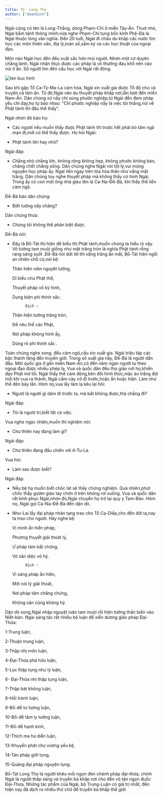 ```yaml
---
title: Tổ  Long Thọ
author: ["doanbinh"]
---
```

Ngài cũng có tên là Long-Thắng, dòng Phạm-Chí ở miền Tây-Ân. Thuở nhỏ, Ngài bẩm tánh thông minh;vừa nghe Phạm-Chí tụng bốn kinh Phệ-Đà là Ngài thuộc lòng văn nghĩa. Đến 20 tuổi, Ngài đi châu du khắp các nước tìm học các môn thiên văn, địa lý,toán số,sấm ký và các học thuật của ngoại đạo.

Môn nào Ngài học đến đều xuất sắc hơn mọi người. Nhơn một cơ duyên chẳng lành. Ngài nhận thực được các pháp là vô thường đau khổ nên vào núi ở ẩn. Số người tìm đến cầu học với Ngài rất đông.

![ten buc hinh](http://nguoiphattu.com/upload/21232f297a57a5a743894a0e4a801fc3/nam%202016/thang_4/to%20su%20long%20tho.jpg "ten buc hinh")

Sau khi gặp Tổ Ca-Tỳ-Ma-La cảm hóa, Ngài xin xuất gia được Tổ độ cho và truyền cả tâm ấn. Từ đó,Ngài vân du thuyết pháp khắp nơi,lần lượt đến miền Nam-Ấn. Dân chúng xứ nầy chỉ sùng phước nghiệp,từ Ngài đến đem pháp yếu chỉ dạy,họ tự bảo nhau: "Chỉ phước nghiệp nầy là việc tôi thắng,nói về Phật tánh thì đâu thể thấy".

Ngài nhơn đó bảo họ:

- Các ngươi nếu muốn thấy được Phật tánh thì trước hết phải bỏ tâm ngã mạn đi,mới có thể thấy được. Họ hỏi Ngài:

- Phật tánh lớn hay nhỏ?

Ngài đáp:

- Chẳng nhỏ chẳng lớn, không rộng không hẹp, không phước không báo, chẳng chết chẳng sống. Dân chúng nghe Ngài nói tột lý,vui mừng nguyện học pháp ấy. Ngài liền ngay trên tòa hóa thân như vầng mặt trăng. Dân chúng tuy nghe thuyết pháp mà không thấy có hình Ngài. Trong ấy có con một ông nhà giàu tên là Ca-Na-Đề-Bà, khi thấy thế liền cảm ngộ.

Đề-Bà bảo dân chúng:

- Biết tướng nầy chăng?

Dân chúng thưa:

- Chúng tôi không thể phân biệt được.

Đề-Bà nói:

- Đây là Bồ-Tát thị hiện để biểu thị Phật tánh,muốn chúng ta hiểu rỏ vậy. Vô tướng tam muội giống như mặt trăng tròn là nghĩa Phật tánh rỗng rang sáng suốt .Đề-Bà nói dứt lời thì vầng trăng ẩn mất, Bồ-Tát hiện ngồi an nhiên chỗ cũ,nói kệ:

   Thân hiện viên nguyệt tướng,

   Dĩ biểu chư Phật thể,

   Thuyết pháp vô kỳ hình,

   Dụng biện phi thinh sắc.

            Dịch :

   Thân hiện tướng trăng tròn,

   Để nêu thể các Phật,

   Nói pháp không hình ấy,

   Dùng rõ phi thinh sắc .

Toàn chúng nghe xong, đều cảm ngộ,cầu xin xuất gia. Ngài triệu tập các bậc thánh tăng đến truyền giới. Trong số xuất gia nầy, Đề-Bà là người dẫn đầu. Một quốc gia ở gần miền Nam-Ấn,có đến năm ngàn người tu theo ngoại đạo được nhiều phép lạ, Vua và quốc dân đều thọ giáo nơi họ,khiến đạo Phật mờ tối. Ngài thấy thế cảm động,bèn đổi hình thức,mặc áo trắng đợi mổi khi vua ra thành, Ngài cầm cây cờ đi trước,hoặc ẩn hoặc hiện. Làm như thế đến bảy lần. Hôm nọ,vua lấy làm lạ kêu lại hỏi:

- Ngươi là người gì dám đi trước ta, mà bắt không được,thả chẳng đi?

Ngài đáp:

- Tôi là người trí,biết tất cả việc.

Vua nghe ngạc nhiên,muốn thí nghiệm nói:

- Chư thiên nay đang làm gì?

Ngài đáp:

- Chư thiên đang đấu chiến với A-Tu-La.

Vua hỏi:

- Làm sao được biết?

Ngài đáp:

- Nếu bệ hạ muốn biết chốc lát sẽ thấy chứng nghiệm. Quả nhiên,phút chốc thấy gươm giáo tay chơn ở trên không rơi xuống. Vua và quốc dân rất kính phục Ngài,nhơn đó,Ngài chuyển họ trở lại quy y Tam-Bảo. Hôm nọ, Ngài gọi Ca-Na-Đề-Bà đến dặn dò.

- Như-Lai lấy đại pháp nhãn tạng trao cho Tổ Ca-Diếp,cho đến đời ta,nay ta trao cho ngươi. Hãy nghe kệ:

   Vị minh ẩn hiển pháp,

   Phương thuyết giải thoát lý,

   Ư pháp tâm bất chứng,

   Vô sân diệc vô hỷ.

            Dịch :

   Vì sáng pháp ẩn hiển,

   Mới nói lý giải thoát,

   Nơi pháp tâm chẳng chứng,

   Không sân cũng không hỷ.

Dặn dò xong,Ngài nhập nguyệt luân tam muội rồi hiện tướng thần biến vào Niết-bàn. Ngài sáng tác rất nhiều bộ luận để xiển dương giáo pháp Đại-Thừa:

1-Trung luận,

2-Thuận trung luận,

3-Thập nhị môn luận,

4-Đại-Thừa phá hữu luận,

5-Lục thập tụng như lý luận,

6- Đại-Thừa nhị thập tụng luận,

7-Thập bát không luận,

8-Hồi tránh luận,

9-Bồ-đề tư lương luận,

10-Bồ-đề tâm ly tướng luận,

11-Bồ-đề hạnh kinh,

12-Thích ma ha diễn luận, 

13-Khuyến phát chư vương yếu kệ,

14-Tán pháp giới tụng,

15-Quảng đại pháp nguyện tụng.

Bồ-Tát Long Thọ là người khêu mồi ngọn đèn chánh pháp đại-thừa; chính Ngài là người thắp sáng và truyền bá khắp nơi cho đến vô tận ngọn đuốc Đại-Thừa, Những tác phẩm của Ngài, bộ Trung-Luận có giá trị nhất, đến hiện nay đã dịch ra nhiều thứ chữ để truyền bá khắp thế giới.